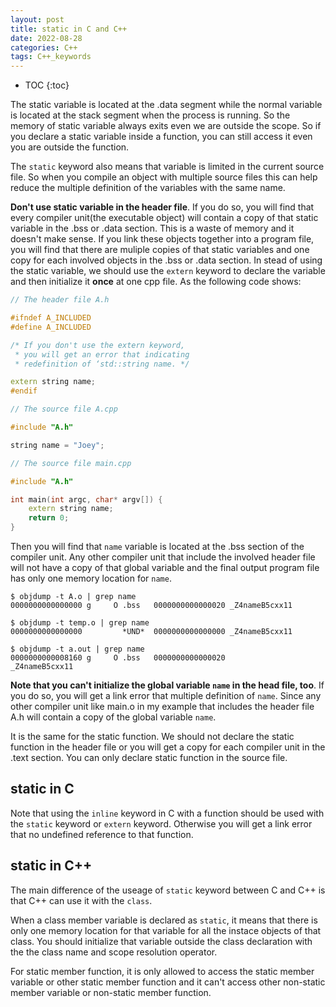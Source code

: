 ```yaml
---
layout: post
title: static in C and C++
date: 2022-08-28
categories: C++
tags: C++_keywords
---
```


* TOC
{:toc}

The static variable is located at the .data segment while the normal variable is located at the stack segment when the process is running. So the memory of static variable always exits even we are outside the scope. So if you declare a static variable inside a function, you can still access it even you are outside the function.

The `static` keyword also means that variable is limited in the current source file. So when you compile an object with multiple source files this can help reduce the multiple definition of the variables with the same name.

**Don't use static variable in the header file**. If you do so, you will find that every compiler unit(the executable object) will contain a copy of that static variable in the .bss or .data section. This is a waste of memory and it doesn't make sense. If you link these objects together into a program file, you will find that there are muliple copies of that static variables and one copy for each involved objects in the .bss or .data section. In stead of using the static variable, we should use the `extern` keyword to declare the variable and then initialize it **once** at one cpp file. As the following code shows:

```cpp
// The header file A.h

#ifndef A_INCLUDED
#define A_INCLUDED

/* If you don't use the extern keyword,
 * you will get an error that indicating
 * redefinition of ‘std::string name. */

extern string name;
#endif
```

```cpp
// The source file A.cpp

#include "A.h"

string name = "Joey";
```

```cpp
// The source file main.cpp

#include "A.h"

int main(int argc, char* argv[]) {
    extern string name;
    return 0;
}
```

Then you will find that `name` variable is located at the .bss section of the compiler unit. Any other compiler unit that include the involved header file will not have a copy of that global variable and the final output program file has only one memory location for `name`.

```shell
$ objdump -t A.o | grep name
0000000000000000 g     O .bss   0000000000000020 _Z4nameB5cxx11

$ objdump -t temp.o | grep name
0000000000000000         *UND*  0000000000000000 _Z4nameB5cxx11

$ objdump -t a.out | grep name
0000000000008160 g     O .bss   0000000000000020              _Z4nameB5cxx11
```

**Note that you can't initialize the global variable `name` in the head file, too**. If you do so, you will get a link error that multiple definition of `name`. Since any other compiler unit like main.o in my example that includes the header file A.h will contain a copy of the global variable `name`.

It is the same for the static function. We should not declare the static function in the header file or you will get a copy for each compiler unit in the .text section. You can only declare static function in the source file.

## static in C

Note that using the `inline` keyword in C with a function should be used with the `static` keyword or `extern` keyword. Otherwise you will get a link error that no undefined reference to that function.

## static in C++

The main difference of the useage of `static` keyword between C and C++ is that C++ can use it with the `class`.

When a class member variable is declared as `static`, it means that there is only one memory location for that variable for all the instace objects of that class. You should initialize that variable outside the class declaration with the the class name and scope resolution operator.

For static member function, it is only allowed to access the static member variable or other static member function and it can't access other non-static member variable or non-static member function.
